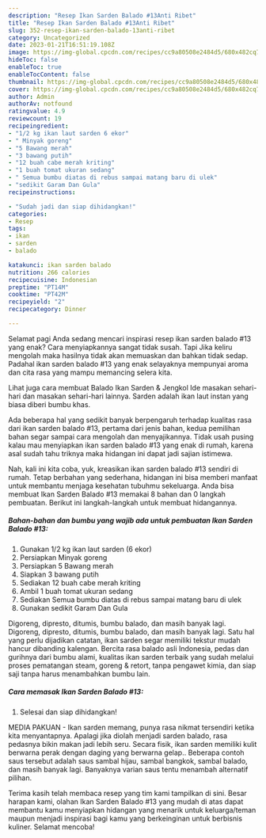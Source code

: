```yaml
---
description: "Resep Ikan Sarden Balado #13Anti Ribet"
title: "Resep Ikan Sarden Balado #13Anti Ribet"
slug: 352-resep-ikan-sarden-balado-13anti-ribet
category: Uncategorized
date: 2023-01-21T16:51:19.108Z
image: https://img-global.cpcdn.com/recipes/cc9a80508e2484d5/680x482cq70/ikan-sarden-balado-13-foto-resep-utama.jpg
hideToc: false
enableToc: true
enableTocContent: false
thumbnail: https://img-global.cpcdn.com/recipes/cc9a80508e2484d5/680x482cq70/ikan-sarden-balado-13-foto-resep-utama.jpg
cover: https://img-global.cpcdn.com/recipes/cc9a80508e2484d5/680x482cq70/ikan-sarden-balado-13-foto-resep-utama.jpg
author: Admin
authorAv: notfound
ratingvalue: 4.9
reviewcount: 19
recipeingredient:
- "1/2 kg ikan laut sarden 6 ekor"
- " Minyak goreng"
- "5 Bawang merah"
- "3 bawang putih"
- "12 buah cabe merah kriting"
- "1 buah tomat ukuran sedang"
- " Semua bumbu diatas di rebus sampai matang baru di ulek"
- "sedikit Garam Dan Gula"
recipeinstructions:

- "Sudah jadi dan siap dihidangkan!"
categories:
- Resep
tags:
- ikan
- sarden
- balado

katakunci: ikan sarden balado 
nutrition: 266 calories
recipecuisine: Indonesian
preptime: "PT14M"
cooktime: "PT42M"
recipeyield: "2"
recipecategory: Dinner

---
```



Selamat pagi Anda sedang mencari inspirasi resep ikan sarden balado #13 yang enak? Cara menyiapkannya sangat tidak susah. Tapi Jika keliru mengolah maka hasilnya tidak akan memuaskan dan bahkan tidak sedap. Padahal ikan sarden balado #13 yang enak selayaknya mempunyai aroma dan cita rasa yang mampu memancing selera kita.


Lihat juga cara membuat Balado Ikan Sarden &amp; Jengkol Ide masakan sehari-hari dan masakan sehari-hari lainnya. Sarden adalah ikan laut instan yang biasa diberi bumbu khas.

Ada beberapa hal yang sedikit banyak berpengaruh terhadap kualitas rasa dari ikan sarden balado #13, pertama dari jenis bahan, kedua pemilihan bahan segar sampai cara mengolah dan menyajikannya. Tidak usah pusing kalau mau menyiapkan ikan sarden balado #13 yang enak di rumah, karena asal sudah tahu triknya maka hidangan ini dapat jadi sajian istimewa.


Nah, kali ini kita coba, yuk, kreasikan ikan sarden balado #13 sendiri di rumah. Tetap berbahan yang sederhana, hidangan ini bisa memberi manfaat untuk membantu menjaga kesehatan tubuhmu sekeluarga. Anda bisa membuat Ikan Sarden Balado #13 memakai 8 bahan dan 0 langkah pembuatan. Berikut ini langkah-langkah untuk membuat hidangannya.

<!--inarticleads1-->

##### Bahan-bahan dan bumbu yang wajib ada untuk pembuatan Ikan Sarden Balado #13:

1. Gunakan 1/2 kg ikan laut sarden (6 ekor)
1. Persiapkan  Minyak goreng
1. Persiapkan 5 Bawang merah
1. Siapkan 3 bawang putih
1. Sediakan 12 buah cabe merah kriting
1. Ambil 1 buah tomat ukuran sedang
1. Sediakan  Semua bumbu diatas di rebus sampai matang baru di ulek
1. Gunakan sedikit Garam Dan Gula


Digoreng, dipresto, ditumis, bumbu balado, dan masih banyak lagi. Digoreng, dipresto, ditumis, bumbu balado, dan masih banyak lagi. Satu hal yang perlu dijadikan catatan, ikan sarden segar memiliki tekstur mudah hancur dibanding kalengan. Bercita rasa balado asli Indonesia, pedas dan gurihnya dari bumbu alami, kualitas ikan sarden terbaik yang sudah melalui proses pematangan steam, goreng &amp; retort, tanpa pengawet kimia, dan siap saji tanpa harus menambahkan bumbu lain. 

<!--inarticleads2-->

##### Cara memasak Ikan Sarden Balado #13:


1. Selesai dan siap dihidangkan!

MEDIA PAKUAN - Ikan sarden memang, punya rasa nikmat tersendiri ketika kita menyantapnya. Apalagi jika diolah menjadi sarden balado, rasa pedasnya bikin makan jadi lebih seru. Secara fisik, ikan sarden memiliki kulit berwarna perak dengan daging yang berwarna gelap.. Beberapa contoh saus tersebut adalah saus sambal hijau, sambal bangkok, sambal balado, dan masih banyak lagi. Banyaknya varian saus tentu menambah alternatif pilihan. 

Terima kasih telah membaca resep yang tim kami tampilkan di sini. Besar harapan kami, olahan Ikan Sarden Balado #13 yang mudah di atas dapat membantu kamu menyiapkan hidangan yang menarik untuk keluarga/teman maupun menjadi inspirasi bagi kamu yang berkeinginan untuk berbisnis kuliner. Selamat mencoba!
